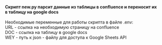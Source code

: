 <b>Скрипт new.py парсит данные из таблицы в confluence и переносит их в таблицу на google docs</b>
<a><br><br>Необходимые переменные для работы скрипта в файле .env:</a>
<a><br>URL - ссылка на необходимую страницу на confluence</a>
<a><br>DOC - ссылка на таблицу в google docs</a>
<a><br>WEY - путь к json - файлу для доступа к Google Sheets API</a>

